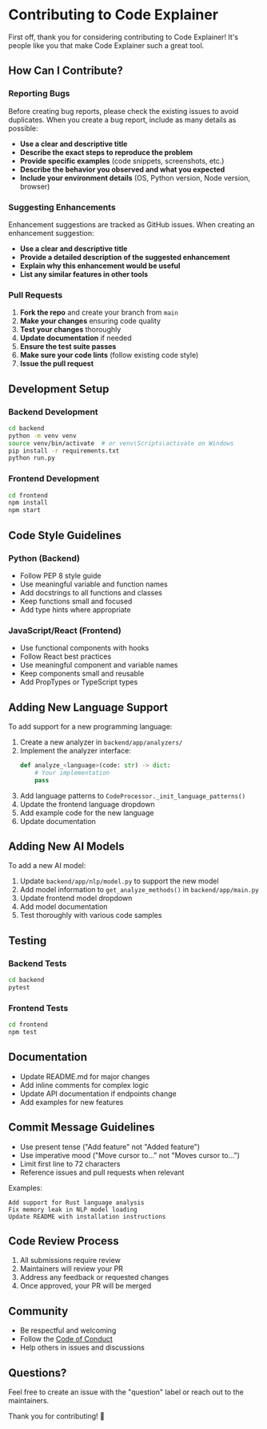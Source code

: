 # Contributing to Code Explainer

First off, thank you for considering contributing to Code Explainer! It's people like you that make Code Explainer such a great tool.

## How Can I Contribute?

### Reporting Bugs

Before creating bug reports, please check the existing issues to avoid duplicates. When you create a bug report, include as many details as possible:

- **Use a clear and descriptive title**
- **Describe the exact steps to reproduce the problem**
- **Provide specific examples** (code snippets, screenshots, etc.)
- **Describe the behavior you observed and what you expected**
- **Include your environment details** (OS, Python version, Node version, browser)

### Suggesting Enhancements

Enhancement suggestions are tracked as GitHub issues. When creating an enhancement suggestion:

- **Use a clear and descriptive title**
- **Provide a detailed description of the suggested enhancement**
- **Explain why this enhancement would be useful**
- **List any similar features in other tools**

### Pull Requests

1. **Fork the repo** and create your branch from `main`
2. **Make your changes** ensuring code quality
3. **Test your changes** thoroughly
4. **Update documentation** if needed
5. **Ensure the test suite passes**
6. **Make sure your code lints** (follow existing code style)
7. **Issue the pull request**

## Development Setup

### Backend Development

```bash
cd backend
python -m venv venv
source venv/bin/activate  # or venv\Scripts\activate on Windows
pip install -r requirements.txt
python run.py
```

### Frontend Development

```bash
cd frontend
npm install
npm start
```

## Code Style Guidelines

### Python (Backend)
- Follow PEP 8 style guide
- Use meaningful variable and function names
- Add docstrings to all functions and classes
- Keep functions small and focused
- Add type hints where appropriate

### JavaScript/React (Frontend)
- Use functional components with hooks
- Follow React best practices
- Use meaningful component and variable names
- Keep components small and reusable
- Add PropTypes or TypeScript types

## Adding New Language Support

To add support for a new programming language:

1. Create a new analyzer in `backend/app/analyzers/`
2. Implement the analyzer interface:
   ```python
   def analyze_<language>(code: str) -> dict:
       # Your implementation
       pass
   ```
3. Add language patterns to `CodeProcessor._init_language_patterns()`
4. Update the frontend language dropdown
5. Add example code for the new language
6. Update documentation

## Adding New AI Models

To add a new AI model:

1. Update `backend/app/nlp/model.py` to support the new model
2. Add model information to `get_analyze_methods()` in `backend/app/main.py`
3. Update frontend model dropdown
4. Add model documentation
5. Test thoroughly with various code samples

## Testing

### Backend Tests
```bash
cd backend
pytest
```

### Frontend Tests
```bash
cd frontend
npm test
```

## Documentation

- Update README.md for major changes
- Add inline comments for complex logic
- Update API documentation if endpoints change
- Add examples for new features

## Commit Message Guidelines

- Use present tense ("Add feature" not "Added feature")
- Use imperative mood ("Move cursor to..." not "Moves cursor to...")
- Limit first line to 72 characters
- Reference issues and pull requests when relevant

Examples:
```
Add support for Rust language analysis
Fix memory leak in NLP model loading
Update README with installation instructions
```

## Code Review Process

1. All submissions require review
2. Maintainers will review your PR
3. Address any feedback or requested changes
4. Once approved, your PR will be merged

## Community

- Be respectful and welcoming
- Follow the [Code of Conduct](CODE_OF_CONDUCT.md)
- Help others in issues and discussions

## Questions?

Feel free to create an issue with the "question" label or reach out to the maintainers.

Thank you for contributing! 🎉
